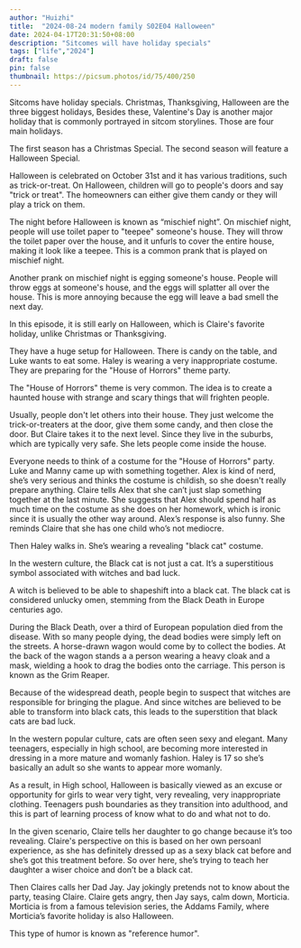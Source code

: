 ```yaml
---
author: "Huizhi"
title:  "2024-08-24 modern family S02E04 Halloween" 
date: 2024-04-17T20:31:50+08:00 
description: "Sitcomes will have holiday specials"
tags: ["life","2024"]
draft: false
pin: false
thumbnail: https://picsum.photos/id/75/400/250
---
```



Sitcoms have holiday specials. Christmas, Thanksgiving, Halloween are the three biggest holidays, Besides these, Valentine's Day is another major holiday that is commonly portrayed in sitcom storylines. Those are four main holidays.

The first season has a Christmas Special. The second season will feature a Halloween Special.

Halloween  is celebrated on October 31st and it has various traditions, such as trick-or-treat. On Halloween, children will go to people's doors and say "trick or treat". The homeowners can either give them candy or they will play a trick on them.

The night before Halloween  is known as “mischief night”. On mischief night, people will use toilet paper to "teepee" someone's house. They will throw the toilet paper over the house, and it unfurls to cover the entire house, making it look like a teepee. This is a common prank that is played on mischief night.

Another prank on mischief night is egging someone's house. People will throw eggs at someone's house, and the eggs will splatter all over the house. This is more annoying because the egg will leave a bad smell the next day.

In this episode, it is still early on Halloween, which is Claire's favorite holiday, unlike Christmas or Thanksgiving.

They have a huge setup for Halloween. There is candy on the table, and Luke wants to eat some. Haley is wearing a very inappropriate costume. They are preparing for the "House of Horrors" theme party.

The "House of Horrors" theme is very common. The idea is to create a haunted house with strange and scary things that will frighten people.

Usually, people don't let others into their house. They just welcome the trick-or-treaters at the door, give them some candy, and then close the door. But Claire takes it to the next level. Since they live in the suburbs, which are typically very safe. She lets people come inside the house.

Everyone needs to think of a costume for the "House of Horrors" party. Luke and Manny came up with something together. Alex is kind of nerd, she’s very serious and thinks the costume is childish, so she doesn't really prepare anything.  Claire tells Alex that she can’t just slap something together at the last minute. She suggests that Alex should spend half as much time on the costume as she does on her homework, which is ironic since it is usually the other way around.  Alex’s response is  also funny. She reminds Claire that she has one child who’s not mediocre.

Then Haley walks in. She’s wearing a revealing "black cat" costume.

In the western culture, the Black cat is not just a cat. It’s a superstitious symbol associated with witches and bad luck.

A witch is believed to be able to shapeshift into a black cat. The black cat is considered unlucky omen, stemming from the Black Death in Europe centuries ago.

During the Black Death, over a third of European population died from the disease. With so many people dying, the dead bodies were simply left on the streets. A horse-drawn wagon would come by to collect the bodies. At the back of the wagon stands a a person wearing a heavy cloak and a mask, wielding a hook to drag the bodies onto the carriage. This person is known as the Grim Reaper.

Because of the widespread death, people begin to suspect that witches are responsible for bringing the plague. And since witches are believed to be able to transform into black cats,  this leads to the superstition that black cats are bad luck.


In the western popular culture, cats are often seen sexy and elegant. Many teenagers, especially in high school, are becoming more interested in dressing in a more mature and womanly fashion.  Haley is 17 so she’s basically an adult so she wants to appear more womanly.

As a result, in High school, Halloween is basically viewed as an excuse or opportunity for girls to wear very tight, very revealing, very inappropriate clothing. Teenagers push boundaries as they transition into adulthood, and this is part of learning process of know what to do and what not to do.

In the given scenario, Claire tells her daughter to go change because it’s too revealing. Claire's perspective on this is based on her own persoanl experience, as she has  definitely  dressed up as a sexy black cat before and she’s got this treatment before. So over here, she’s trying to teach her daughter a wiser choice and don’t be a black cat.

Then Claires calls her Dad Jay. Jay  jokingly pretends not to know about the party, teasing Claire. Claire gets angry, then Jay says, calm down, Morticia.  Morticia is from a famous television series, the Addams Family, where Morticia’s favorite holiday is also Halloween.

This type of humor is known as "reference humor".
